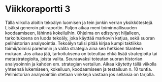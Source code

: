 # Viikkoraportti 3
Tällä viikolla aloitin tekoälyn luomisen ja tein jonkin verran yksikkötestejä. Lisäksi generoin pit-raportin. Paljon aikaa meni toiminnallisuuden koodaamiseen, lähinnä kokeiluihin. Ohjelma on edistynyt hiljalleen, tarkoituksena on luoda tekoäly, joka käyttää markovin ketjua, sekä suoran pelihistorian analysointia. Tekoälyn tulisi pitää kirjaa kumpi taktiikka toimii/toimisi paremmin ja valita strategia aina sen hetkisen tilanteen mukaan. Jos aikaa jää, tarkoituksena on toteuttaa ehkä lisää strategioita tai metastrategioita, joista valita. Seuraavaksi toteutan suoran historian analysoinnin ja kahden em. strategian vertailun. Aikaa käytetty tällä viikolla yhteensä lukemiseen, kokeiluun, koodaamiseen ja testailuun n. 10 tuntia. Pelihistorian analysointiin otetaan vinkkejä vastaan jos sellaisia on tarjolla.
